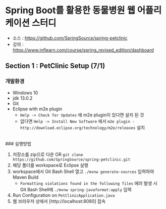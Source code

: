 # Spring Boot를 활용한 동물병원 웹 어플리케이션 스터디
* 소스 : https://github.com/SpringSource/spring-petclinic
* 강의 : https://www.inflearn.com/course/spring_revised_edition/dashboard


## Section 1 : PetClinic Setup (7/1)

### 개발환경
* Windows 10
* jdk 13.0.2
* Git
* Eclipse with m2e plugin
  * `Help -> Check for Updates` 에 m2e plugin이 있다면 설치 된 것
  * 없다면 `Help -> Install New Software` 에서 `m2e plugin - http://download.eclipse.org/technology/m2e/releases` 설치
<br>
### 실행방법

1) 저장소를 zip으로 다운 OR `git clone https://github.com/SpringSource/spring-petclinic.git`
2) 해당 폴더를 workspace로 Eclipse 실행
3) workspace에서 Git Bash Shell 열고 `./mvnw generate-sources` 입력하여 Maven Build
    - `Formatting violations found in the following files` 에러 발생 시 Git Bash Shell에 `./mvnw spring-javaformat:apply` 입력
4) Run Configuration on `PetClinicApplication.java`
5) 웹 브라우저 상에서 [http://localhost:8080] 접속
